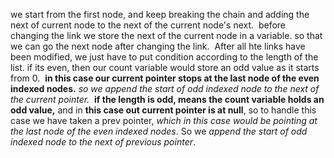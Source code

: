 we start from the first node, and keep breaking the chain and adding the next of current node to the next of the current node's next.
​
before changing the link we store the next of the current node in a variable. so that we can go the next node after changing the link.
​
After all hte links have been modified, we just have to put condition according to the length of the list.
if its even, then our count variable would store an odd value as it starts from 0.
​
**in this case our current pointer stops at the last node of the even indexed nodes.**
*so we append the start of odd indexed node to the next of the current pointer.*
​
**if the length is odd, means the count variable holds an odd value,**
and in **this case out current pointer is at null**, so to handle this case we have taken a prev pointer, *which in this case would be pointing at the last node of the even indexed nodes*.
So we *append the start of odd indexed node to the next of previous pointer*.
​
​
​